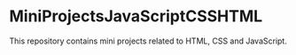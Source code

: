 # MiniProjectsJavaScriptCSSHTML
This repository contains mini projects related to HTML, CSS and JavaScript.
